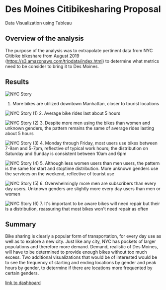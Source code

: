 # Des Moines Citibikesharing Proposal
Data Visualization using Tableau

## Overview of the analysis
The purpose of the analysis was to extrapolate pertinent data from NYC Citibike bikeshare from August 2019 (https://s3.amazonaws.com/tripdata/index.html) to determine what metrics need to be consider to bring it to Des Moines.

## Results
![NYC Story](https://user-images.githubusercontent.com/88955412/142131846-59a6d7c4-8597-4544-b062-e935c1da7d4c.png)
1. More bikes are utilized downtown Manhattan, closer to tourist locations

![NYC Story (1)](https://user-images.githubusercontent.com/88955412/142131956-717dfdea-dc8b-4414-87c6-d0ced54ad063.png)
2. Average bike rides last about 5 hours

![NYC Story (2)](https://user-images.githubusercontent.com/88955412/142132006-428fad85-76c5-453d-8f0f-a024e41a94a2.png)
3. Despite more men using the bikes than women and unknown genders, the pattern remains the same of average rides lasting about 5 hours

![NYC Story (3)](https://user-images.githubusercontent.com/88955412/142132078-3f9f68fa-4520-43ec-8a88-5afecfa34e17.png)
4. Monday through Friday, most users use bikes between 7-9am and 5-7pm, reflective of typical work hours; the distribution on Saturday and Sunday is consistent between 10am and 6pm

![NYC Story (4)](https://user-images.githubusercontent.com/88955412/142132291-a29334ef-0421-4ea3-81bb-0bc77565efdf.png)
5. Although less women users than men users, the pattern is the same for start and stoptime distribution. More unknown genders use the services on the weekend, reflective of tourist use

![NYC Story (5)](https://user-images.githubusercontent.com/88955412/142132532-272b8e00-04fe-4229-8344-a08e59a14eaa.png)
6. Overwhelmingly more men are subscribers than every day users. Unknown genders are slightly more every day users than men or women

![NYC Story (6)](https://user-images.githubusercontent.com/88955412/142132594-69419cca-6a05-4c90-a1b2-fb5799ba7c0b.png)
7. It's important to be aware bikes will need repair but their is a distribution, reassuring that most bikes won't need repair as often

## Summary
Bike sharing is clearly a popular form of transportation, for every day use as well as to explore a new city. Just like any city, NYC has pockets of larger populations and therefore more demand. Demand, realistic of Des Moines, will have to be determined to provide enough bikes without too much excess. Two additional visualizations that would be of interested would be to see the frequency of starting and ending locations by gender and peak hours by gender, to determine if there are locations more frequented by certain genders.

[link to dashboard](https://public.tableau.com/app/profile/jaimie2837/viz/CitiBikeNYCtoDesMoinesChallenge/NYCStory?publish=yes)
